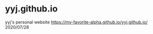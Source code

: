 # yyj.github.io
yyj's personal website
https://my-favorite-alpha.github.io/yyj.github.io/  2020/07/28

